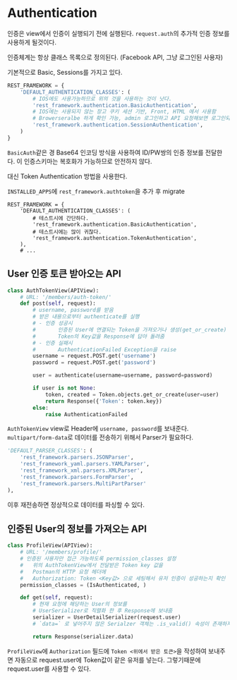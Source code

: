 # Authentication

인증은 view에서 인증이 실행되기 전에 실행된다.
`request.auth`의 추가적 인증 정보를 사용하게 될것이다.

인증체계는 항상 클래스 목록으로 정의된다. (Facebook API, 그냥 로그인된 사용자)

기본적으로 Basic, Sessions를 가지고 있다.
```python
REST_FRAMEWORK = {
    'DEFAULT_AUTHENTICATION_CLASSES': (
        # IOS에도 사용가능하므로 위의 것을 사용하는 것이 낫다.
        'rest_framework.authentication.BasicAuthentication',
        # IOS에는 사용되지 않는 장고 쿠키 세션 기반, Front, HTML 에서 사용함
        # Browerseralbe 하게 확인 가능, admin 로그인하고 API 요청해보면 로그인되있는걸 확인 가능
        'rest_framework.authentication.SessionAuthentication',
    )
}
```

`BasicAuth`같은 경 Base64 인코딩 방식을 사용하여 ID/PW쌍의 인증 정보를 전달한다.
이 인증스키마는 복호화가 가능하므로 안전하지 않다.

대신 Token Authentication 방법을 사용한다.

`INSTALLED_APPS`에 `rest_framework.authtoken`을 추가 후 migrate

```
REST_FRAMEWORK = {
    'DEFAULT_AUTHENTICATION_CLASSES': (
        # 테스트시에 간단하다.
        'rest_framework.authentication.BasicAuthentication',
        # 테스트시에는 많이 귀찮다.
        'rest_framework.authentication.TokenAuthentication',
    ),
    # ...
```

## User 인증 토큰 받아오는 API

```python
class AuthTokenView(APIView):
    # URL: '/members/auth-token/'
    def post(self, request):
        # username, password를 받음
        # 받은 내용으로부터 authenticate를 실행
        # - 인증 성공시
        #       인증된 User에 연결되는 Token을 가져오거나 생성(get_or_create)
        #       Token의 Key값을 Response에 답아 돌려줌
        # - 인증 실패시
        #       AuthenticationFailed Exception을 raise
        username = request.POST.get('username')
        password = request.POST.get('password')

        user = authenticate(username=username, password=password)

        if user is not None:
            token, created = Token.objects.get_or_create(user=user)
            return Response({'Token': token.key})
        else:
            raise AuthenticationFailed
```

`AuthTokenView` view로 Header에 `username, password`를 보내준다. `multipart/form-data`로 데이터를 전송하기 위해서 Parser가 필요하다.

```python
'DEFAULT_PARSER_CLASSES': (
    'rest_framework.parsers.JSONParser',
    'rest_framework_yaml.parsers.YAMLParser',
    'rest_framework_xml.parsers.XMLParser',
    'rest_framework.parsers.FormParser',
    'rest_framework.parsers.MultiPartParser'
),
```

이후 재전송하면 정상적으로 데이터를 파싱할 수 있다.

## 인증된 User의 정보를 가져오는 API

```python
class ProfileView(APIView):
    # URL: '/members/profile/'
    # 인증된 사용자만 접근 가능하도록 permission_classes 설정
    #   위의 AuthTokenView에서 전달받은 Token key 값을
    #   Postman의 HTTP 요청 헤더에
    #   Authorization: Token <Key값> 으로 세팅해서 유저 인증이 성공하는지 확인
    permission_classes = (IsAuthenticated, )

    def get(self, request):
        # 현재 요청에 해당하는 User의 정보를
        # UserSerializer로 직렬화 한 후 Response에 보내줌
        serializer = UserDetailSerializer(request.user)
        # `data=` 로 넣어주지 않은 Serialzer 객체는 .is_valid() 속성이 존재하지 않는다.

        return Response(serializer.data)
```

`ProfileView`에 `Authorization` 필드에 `Token <위에서 받은 토큰>`을 작성하여 보내주면 자동으로 request.user에 Token값이 같은 유저를 넣는다. 그렇기때문에 request.user를 사용할 수 있다.
